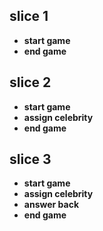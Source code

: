## slice 1

- **start game**
- **end game**

## slice 2

- **start game**
- **assign celebrity**
- **end game**

## slice 3

- **start game**
- **assign celebrity**
- **answer back**
- **end game**